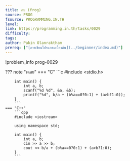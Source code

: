 ```yaml
---
title: กบ (frog)
source: PROG
fsource: PROGRAMMING.IN.TH
level:
link: https://programming.in.th/tasks/0029
difficulty: 
tags: 
author: Pakin Olanraktham
prereq: ["[การเขียนโปรแกรมเบื้องต้น](../beginner/index.md)"]
---
```


!problem_info prog-0029

??? note "เฉลย"
    === "C"
        ```c
        #include <stdio.h>

        int main() {
            int a, b;
            scanf("%d %d", &a, &b);
            printf("%d", b/a + (b%a==0?0:1) + (a>b?1:0));
        }
        ```
    === "C++"
        ```cpp
        #include <iostream>

        using namespace std;

        int main() {
            int a, b;
            cin >> a >> b;
            cout << b/a + (b%a==0?0:1) + (a>b?1:0);
        }
        ```
